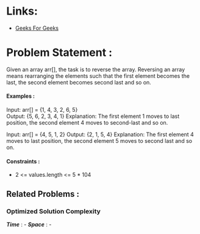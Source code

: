 # Links:

- [Geeks For Geeks](https://www.geeksforgeeks.org/program-to-reverse-an-array/)

# Problem Statement :

Given an array arr[], the task is to reverse the array. Reversing an array means rearranging the elements such that the first element becomes the last, the second element becomes second last and so on.

#### Examples :

Input: arr[] = {1, 4, 3, 2, 6, 5}  
Output: {5, 6, 2, 3, 4, 1}
Explanation: The first element 1 moves to last position, the second element 4 moves to second-last and so on.


Input: arr[] = {4, 5, 1, 2} 
Output: {2, 1, 5, 4}
Explanation: The first element 4 moves to last position, the second element 5 moves to second last and so on.

#### Constraints :

- 2 <= values.length <= 5 * 104



## Related Problems :


### Optimized Solution Complexity

**_Time_** : -
**_Space_** : -